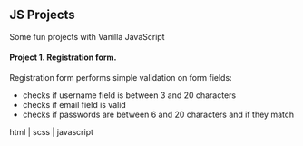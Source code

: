 ## JS Projects

Some fun projects with Vanilla JavaScript

#### Project 1. Registration form.
Registration form performs simple validation on form fields:
- checks if username field is between 3 and 20 characters
- checks if email field is valid
- checks if passwords are between 6 and 20 characters and if they match


 

html | scss | javascript 